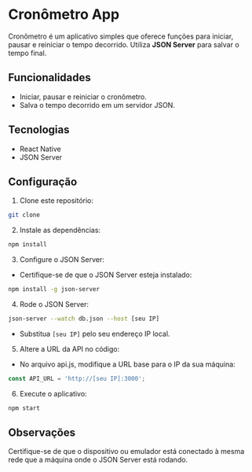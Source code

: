 
# Cronômetro App

Cronômetro é um aplicativo simples que oferece funções para iniciar, pausar e reiniciar o tempo decorrido. Utiliza **JSON Server** para salvar o tempo final.

## Funcionalidades

- Iniciar, pausar e reiniciar o cronômetro.
- Salva o tempo decorrido em um servidor JSON.

## Tecnologias

- React Native
- JSON Server

## Configuração

1. Clone este repositório:
```bash
git clone 
```

2. Instale as dependências:
```bash
npm install
```

3. Configure o JSON Server:

 - Certifique-se de que o JSON Server esteja instalado:

```bash
npm install -g json-server
```

4. Rode o JSON Server:
```bash
json-server --watch db.json --host [seu IP]
```
 - Substitua `[seu IP]` pelo seu endereço IP local.

5. Altere a URL da API no código:

 - No arquivo api.js, modifique a URL base para o IP da sua máquina:
```js
const API_URL = 'http://[seu IP]:3000';
```
6. Execute o aplicativo:
```bash
npm start
```

## Observações
Certifique-se de que o dispositivo ou emulador está conectado à mesma rede que a máquina onde o JSON Server está rodando.